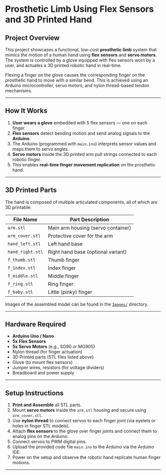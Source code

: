 # Prosthetic Limb Using Flex Sensors and 3D Printed Hand

##  Project Overview

This project showcases a functional, low-cost **prosthetic limb** system that mimics the motion of a human hand using **flex sensors** and **servo motors**. The system is controlled by a glove equipped with flex sensors worn by a user, and actuates a 3D printed robotic hand in real-time.

Flexing a finger on the glove causes the corresponding finger on the prosthetic hand to move with a similar bend. This is achieved using an Arduino microcontroller, servo motors, and nylon thread-based tendon mechanisms.

---

## How It Works

1. **User wears a glove** embedded with 5 flex sensors — one on each finger.
2. **Flex sensors** detect bending motion and send analog signals to the **Arduino**.
3. The Arduino (programmed with `main.ino`) interprets sensor values and maps them to servo angles.
4. **Servo motors** inside the 3D printed arm pull strings connected to each robotic finger.
5. This enables **real-time finger movement replication** on the prosthetic hand.

---

## 3D Printed Parts

The hand is composed of multiple articulated components, all of which are 3D printable:

| File Name        | Part Description                   |
|------------------|------------------------------------|
| `arm.stl`        | Main arm housing (servo container) |
| `arm_cover.stl`  | Protective cover for the arm       |
| `hand_left.stl`  | Left hand base                     |
| `hand_right.stl` | Right hand base (optional variant) |
| `f_thumb.stl`    | Thumb finger                       |
| `f_index.stl`    | Index finger                       |
| `f_middle.stl`   | Middle finger                      |
| `f_ring.stl`     | Ring finger                        |
| `f_baby.stl`     | Little (pinky) finger              |

Images of the assembled model can be found in the [`Images/`](./Images) directory.

---

## Hardware Required

- **Arduino Uno / Nano**
- **5x Flex Sensors**
- **5x Servo Motors** (e.g., SG90 or MG90S)
- Nylon thread (for finger actuation)
- 3D Printed parts (STL files listed above)
- Glove (to mount flex sensors)
- Jumper wires, resistors (for voltage dividers)
- Breadboard and power supply

---

## Setup Instructions

1. **Print and Assemble** all STL parts.
2. Mount **servo motors** inside the `arm.stl` housing and secure using `arm_cover.stl`.
3. Use **nylon thread** to connect servos to each finger joint (via eyelets or holes in finger STL models).
4. Attach **flex sensors** to the glove over finger joints and connect them to analog pins on the Arduino.
5. Connect servos to PWM digital pins.
6. Upload the provided code file `main.ino` to the Arduino via the Arduino IDE.
7. Power on the setup and observe the robotic hand replicate human finger motions.

---


